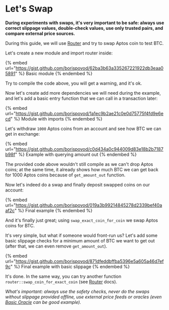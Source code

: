 # Let's Swap

**During experiments with swaps, it's very important to be safe: always use correct slippage values, double-check values, use only trusted pairs, and compare external price sources.**

During this guide, we will use [Router](../smart-contracts/#router) and try to swap Aptos coin to test BTC.

Let's create a new module and import router inside:

{% embed url="https://gist.github.com/borispovod/62ba3b63a335267221922db3eaa05891" %}
Basic module
{% endembed %}

Try to compile the code above, you will get a warning, and it's ok.&#x20;

Now let's create add more dependencies we will need during the example, and let's add a basic entry function that we can call in a transaction later:

{% embed url="https://gist.github.com/borispovod/1a1ec9b2ae21c0e0d75775f4fd9e6ecd" %}
Module with imports
{% endembed %}

Let's withdraw `1000` Aptos coins from an account and see how BTC we can get in exchange:

{% embed url="https://gist.github.com/borispovod/c0d434a0c944009d83e18b2b7187b98f" %}
Example with querying amount out
{% endembed %}

The provided code above wouldn't still compile as we can't drop Aptos coins; at the same time, it already shows how much BTC we can get back for 1000 Aptos coins because of `get_amount_out` function.

Now let's indeed do a swap and finally deposit swapped coins on our account:

{% embed url="https://gist.github.com/borispovod/019a3b99214845278d2339bef40aaf2c" %}
Final example
{% endembed %}

And it's finally just great; using `swap_exact_coin_for_coin` we swap Aptos coins for BTC.

It's very simple, but what if someone would front-run us? Let's add some basic slippage checks for a minimum amount of BTC we want to get out (after that, we can even remove `get_amount_out`).

{% embed url="https://gist.github.com/borispovod/871dfeddbffba5396e5a605a46d7ef9c" %}
Final example with basic slippage
{% endembed %}

It's done. In the same way, you can try another function `router::swap_coin_for_exact_coin` (see [Router](../smart-contracts/#router) docs).

_What's important: always use the safety checks, never do the swaps without slippage provided offline, use external price feeds or oracles (even_ [_Basic Oracle_](basic-oracle.md) _can be good example)._
